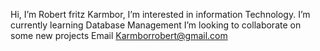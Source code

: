 Hi, I’m Robert fritz Karmbor,
I’m interested in information Technology.
I’m currently learning Database Management 
I’m looking to collaborate on some new projects 
Email Karmborrobert@gmail.com
